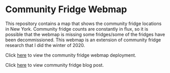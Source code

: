 # Community Fridge Webmap

This repository contains a map that shows the community fridge locations in New York. Community fridge counts are constantly in flux, so it is possible that the webmap is missing some fridges/some of the fridges have been decommissioned. This webmap is an extension of community fridge research that I did the winter of 2020. 

Click <a href = "https://alanapogostin.github.io/community-fridge-webmap/">here</a> to view the community fridge webmap deployment. 


Click <a href="https://parkermaclure.medium.com/nyc-community-fridges-food-assistance-during-the-pandemic-8262e831733a">here</a> to view community fridge blog post. 
